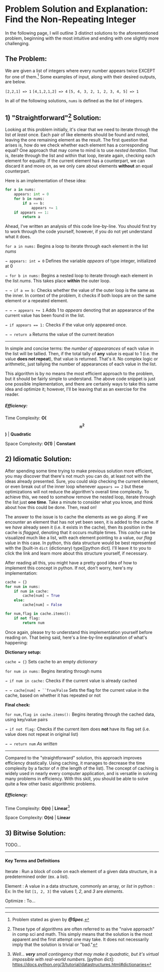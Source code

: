 # Problem Solution and Explanation: Find the Non-Repeating Integer
In the following page, I will outline 3 distinct solutions to the aforementioned problem, beginning with the most intuitive and ending with one slightly more challenging.
## The Problem:
We are given a list of integers where every number appears twice EXCEPT for one of them.[^1] Some examples of input, along with their desired outputs, are below.

`[2,2,1] => 1` `[4,1,2,1,2] => 4` `[5, 4, 3, 2, 1, 2, 3, 4, 5] => 1`

In all of the following solutions, `nums` is defined as the list of integers.

## 1) "Straightforward"[^2] Solution:
Looking at this problem initially, it's clear that we need to iterate through the list *at least* once. Each pair of like elements should be found and noted, leaving the one remaining element as the result.
The first question that arises is, how do we check whether each element has a corresponding equal? One approach that may come to mind is to use *nested iteration*. That is, iterate through the list and within that loop, iterate again, checking each element for equality. If the current element has a counterpart, we can discard it and move on, as we only care about elements __without__ an equal counterpart.

Here is an implementation of these idea:
```python
for a in nums:
    appears: int = 0
    for b in nums:
        if a == b:
            appears += 1
    if appears == 1:
        return a
```
Ahead, I've written an analysis of this code line-by-line. You should first try to work through the code yourself, however, if you do not yet understand what it does.

`for a in nums:` Begins a loop to iterate through each element in the list *nums*

`→ appears: int = 0` Defines the variable *appears* of type integer, initialized at 0

`→ for b in nums:` Begins a nested loop to iterate through each element in the list *nums*. This takes place __within__ the outer loop.

`→ → if a == b:` Checks whether the value of the outer loop is the same as the inner. In context of the problem, it checks if both loops are on the same element or a repeated element.

`→ → → appears += 1` Adds 1 to *appears* denoting that an appearance of the current value has been found in the list.

`→ if appears == 1:` Checks if the value only appeared once.

`→ → return a` Returns the value of the current iteration

___
In simple and concise terms: the *number of appearances* of each value in the list will be tallied. Then, if the total tally of __any__ value is equal to 1 (i.e. the value __does not repeat__), that value is returned. That's it. No complex logic or arithmetic, just tallying the number of appearances of each value in the list.

This algorithm is by no means the most efficient approach to the problem, but it should be fairly simple to understand. The above code snippet is just one possible implementation, and there are certainly ways to take this same idea and optimize it; however, I'll be leaving that as an exercise for the reader.
##### Efficiency:
Time Complexity: __O($$\textbf{n}^\textbf{2}$$)__ \| __Quadratic__

Space Complexity: __O(1)__ \| __Constant__

## 2) Idiomatic Solution:
After spending some time trying to make previous solution more efficient, you may discover that there's not much you can do, at least not with the ideas already presented. Sure, you could skip checking the current element, or even break out of the inner loop whenever `appears == 2` but these optimizations will not reduce the algorithm's overall time complexity. To achieve this, we need to somehow remove the nested loop, iterate through the list just __one time__. Take a minute to consider what you know, and think about how this could be done. Then, read on!

The answer to the issue is to cache the elements as we go along. If we encounter an element that has not yet been seen, it is added to the cache. If we *have* already seen it (i.e. it exists in the cache), then its position in the cache is *flagged*, denoting that it occurs multiple times. This *cache* can be visualized much like a list, with each element pointing to a value, our *flag* value in this case. In python, this data structure would be best represented with the [built-in `dict` (dictionary) type][python dict]. I'll leave it to you to click the link and learn more about this structure yourself, if necessary.

After reading all this, you might have a pretty good idea of how to implement this concept in python. If not, don't worry, here's my implementation:
```python
cache = {}
for num in nums:
    if num in cache:
        cache[num] = True
    else:
        cache[num] = False

for num,flag in cache.items():
    if not flag:
        return num
```
Once again, please try to understand this implementation yourself before reading on. That being said, here's a line-by-line explanation of what's happening:

__Dictionary setup:__

`cache = {}` Sets cache to an empty *dictionary*

`for num in nums:` Begins iterating through nums

`→ if num in cache:` Checks if the current value is already cached

`→ → cache[num] = ``True`/`False` Sets the flag for the current value in the cache, based on whether it has repeated or not

__Final check:__

`for num,flag in cache.items():` Begins iterating through the cached data, using key/value pairs

`→ if not flag:` Checks if the current item does __not__ have its flag set (i.e. value does not repeat in original list)

`→ → return num` *As written*

___
Compared to the "straightforward" solution, this approach improves efficiency drastically. Using caching, it manages to decrease the time complexity by a factor of *n* (the length of the list). The concept of caching is widely used in nearly every computer application, and is versatile in solving many problems in efficiency. With this skill, you should be able to solve quite a few other basic algorithmic problems. 
<!--- Include link to said problems --->

##### Efficiency:
Time Complexity: __O(n)__ \| __Linear__[^3] 

Space Complexity: __O(n)__ \| __Linear__

## 3) Bitwise Solution:
TODO...

___
#### Key Terms and Definitions
Iterate
: Run a block of code on each element of a given data structure, in a predetermined order (ex. a list).

Element
: A value in a data structure, commonly an array, or *list* in python
: Ex: In the list `[1, 2, 3]` the values *1*, *2*, and *3* are *elements*.

Optimize
: To...

___
[^1]: Problem stated as given by *__@Spec__*.
[^2]: These type of algorithms are often referred to as the "naive approach" in comp sci and math. This simply means that the solution is the most apparent and the first attempt one may take. It does not necessarily imply that the solution is trivial or "bad." 
[^3]: *Well... __very__ small contingency that may make it quadratic, but it's virtual impossible with real-world numbers.*
[python dict]: https://docs.python.org/3/tutorial/datastructures.html#dictionaries